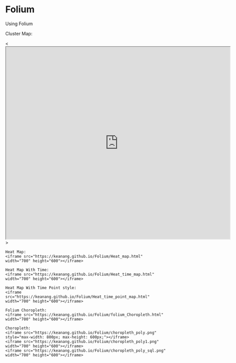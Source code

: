 # Folium
Using Folium

Cluster Map: 


<hide>
  <su>
<<iframe src="https://keanang.github.io/Folium/cluster_map.html" width="700" height="600"></iframe>>

    Heat Map:
    <iframe src="https://keanang.github.io/Folium/Heat_map.html" width="700" height="600"></iframe>

    Heat Map With Time:
    <iframe src="https://keanang.github.io/Folium/Heat_time_map.html" width="700" height="600"></iframe>

    Heat Map With Time Point style:
    <iframe src="https://keanang.github.io/Folium/Heat_time_point_map.html" width="700" height="600"></iframe>

    Folium Choropleth:
    <iframe src="https://keanang.github.io/Folium/folium_Choropleth.html" width="700" height="600"></iframe>

    Choropleth:
    <iframe src="https://keanang.github.io/Folium/choropleth_poly.png" style="max-width: 800px; max-height: 600px;"></iframe>
    <iframe src="https://keanang.github.io/Folium/choropleth_poly1.png" width="700" height="600"></iframe>
    <iframe src="https://keanang.github.io/Folium/choropleth_poly_sql.png" width="700" height="600"></iframe>

</details>
